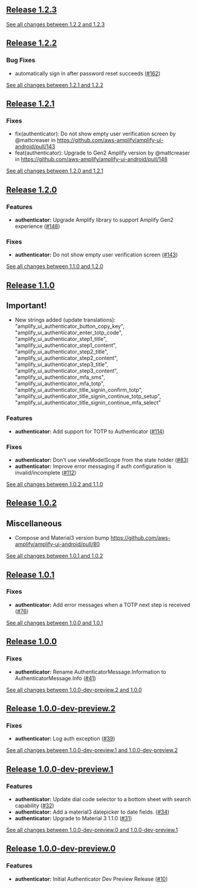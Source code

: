 ## [Release 1.2.3](https://github.com/aws-amplify/amplify-ui-android/releases/tag/release_authenticator_v1.2.3)



[See all changes between 1.2.2 and 1.2.3](https://github.com/aws-amplify/amplify-ui-android/compare/release_authenticator_v1.2.2...release_authenticator_v1.2.3)

## [Release 1.2.2](https://github.com/aws-amplify/amplify-ui-android/releases/tag/release_authenticator_v1.2.2)

### Bug Fixes
- automatically sign in after password reset succeeds ([#162](https://github.com/aws-amplify/amplify-ui-android/issues/162))

[See all changes between 1.2.1 and 1.2.2](https://github.com/aws-amplify/amplify-ui-android/compare/release_authenticator_v1.2.1...release_authenticator_v1.2.2)

## [Release 1.2.1](https://github.com/aws-amplify/amplify-ui-android/releases/tag/release_authenticator_v1.2.1)

### Fixes
* fix(authenticator): Do not show empty user verification screen by @mattcreaser in https://github.com/aws-amplify/amplify-ui-android/pull/143
* feat(authenticator): Upgrade to Gen2 Amplify version by @mattcreaser in https://github.com/aws-amplify/amplify-ui-android/pull/148


[See all changes between 1.2.0 and 1.2.1](https://github.com/aws-amplify/amplify-ui-android/compare/release_authenticator_v1.2.0...release_authenticator_v1.2.1)

## [Release 1.2.0](https://github.com/aws-amplify/amplify-ui-android/releases/tag/release_authenticator_v1.2.0)

### Features
- **authenticator:** Upgrade Amplify library to support Amplify Gen2 experience ([#148](https://github.com/aws-amplify/amplify-ui-android/pull/148))

### Fixes
- **authenticator:** Do not show empty user verification screen ([#143](https://github.com/aws-amplify/amplify-ui-android/pull/143))

[See all changes between 1.1.0 and 1.2.0](https://github.com/aws-amplify/amplify-ui-android/compare/release_authenticator_v1.1.0...release_authenticator_v1.2.0)

## [Release 1.1.0](https://github.com/aws-amplify/amplify-ui-android/releases/tag/release_authenticator_v1.1.0)

## Important!
* New strings added (update translations): "amplify_ui_authenticator_button_copy_key", "amplify_ui_authenticator_enter_totp_code", "amplify_ui_authenticator_step1_title", "amplify_ui_authenticator_step1_content", "amplify_ui_authenticator_step2_title", "amplify_ui_authenticator_step2_content", "amplify_ui_authenticator_step3_title", "amplify_ui_authenticator_step3_content", "amplify_ui_authenticator_mfa_sms", "amplify_ui_authenticator_mfa_totp", "amplify_ui_authenticator_title_signin_confirm_totp", "amplify_ui_authenticator_title_signin_continue_totp_setup", "amplify_ui_authenticator_title_signin_continue_mfa_select"

### Features
- **authenticator:** Add support for TOTP to Authenticator ([#114](https://github.com/aws-amplify/amplify-ui-android/pull/114))

### Fixes
- **authenticator:** Don't use viewModelScope from the state holder ([#83](https://github.com/aws-amplify/amplify-ui-android/pull/83))
- **authenticator:** Improve error messaging if auth configuration is invalid/incomplete ([#112](https://github.com/aws-amplify/amplify-ui-android/pull/112))

[See all changes between 1.0.2 and 1.1.0](https://github.com/aws-amplify/amplify-ui-android/compare/release_authenticator_v1.0.2...release_authenticator_v1.1.0)

## [Release 1.0.2](https://github.com/aws-amplify/amplify-ui-android/releases/tag/release_authenticator_v1.0.2)

## Miscellaneous
* Compose and Material3 version bump https://github.com/aws-amplify/amplify-ui-android/pull/80

[See all changes between 1.0.1 and 1.0.2](https://github.com/aws-amplify/amplify-ui-android/compare/release_authenticator_v1.0.1...release_authenticator_v1.0.2)

## [Release 1.0.1](https://github.com/aws-amplify/amplify-ui-android/releases/tag/release_authenticator_v1.0.1)

### Fixes
- **authenticator:** Add error messages when a TOTP next step is received ([#76](https://github.com/aws-amplify/amplify-ui-android/issues/76))

[See all changes between 1.0.0 and 1.0.1](https://github.com/aws-amplify/amplify-ui-android/compare/release_authenticator_v1.0.0...release_authenticator_v1.0.1)

## [Release 1.0.0](https://github.com/aws-amplify/amplify-ui-android/releases/tag/release_authenticator_v1.0.0)

### Fixes
- **authenticator:** Rename AuthenticatorMessage.Information to AuthenticatorMessage.Info ([#41](https://github.com/aws-amplify/amplify-ui-android/issues/41))

[See all changes between 1.0.0-dev-preview.2 and 1.0.0](https://github.com/aws-amplify/amplify-ui-android/compare/release_authenticator_v1.0.0-dev-preview.2...release_authenticator_v1.0.0)

## [Release 1.0.0-dev-preview.2](https://github.com/aws-amplify/amplify-ui-android/releases/tag/release_authenticator_v1.0.0-dev-preview.2)

### Fixes
- **authenticator:** Log auth exception ([#39](https://github.com/aws-amplify/amplify-ui-android/issues/39))

[See all changes between 1.0.0-dev-preview.1 and 1.0.0-dev-preview.2](https://github.com/aws-amplify/amplify-ui-android/compare/release_authenticator_v1.0.0-dev-preview.1...release_authenticator_v1.0.0-dev-preview.2)

## [Release 1.0.0-dev-preview.1](https://github.com/aws-amplify/amplify-ui-android/releases/tag/release_authenticator_v1.0.0-dev-preview.1)

### Features
- **authenticator:** Update dial code selector to a bottom sheet with search capability ([#32](https://github.com/aws-amplify/amplify-ui-android/issues/32))
- **authenticator:** Add a material3 datepicker to date fields. ([#34](https://github.com/aws-amplify/amplify-ui-android/issues/34))
- **authenticator:** Upgrade to Material 3 1.1.0 ([#31](https://github.com/aws-amplify/amplify-ui-android/issues/31))

[See all changes between 1.0.0-dev-preview.0 and 1.0.0-dev-preview.1](https://github.com/aws-amplify/amplify-ui-android/compare/release_authenticator_v1.0.0-dev-preview.0...release_authenticator_v1.0.0-dev-preview.1)

## [Release 1.0.0-dev-preview.0](https://github.com/aws-amplify/amplify-ui-android/releases/tag/release_authenticator_v1.0.0-dev-preview.0)

### Features
- **authenticator:** Initial Authenticator Dev Preview Release ([#10](https://github.com/aws-amplify/amplify-ui-android/issues/10))
